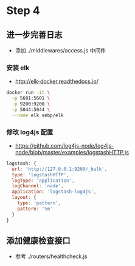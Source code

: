 # Step 4

## 进一步完善日志
+ 添加 ./middlewares/access.js 中间件

### 安装 elk
+ http://elk-docker.readthedocs.io/
```bash
docker run -it \
  -p 5601:5601 \
  -p 9200:9200 \
  -p 5044:5044 \
  --name elk sebp/elk
```

### 修改 log4js 配置
+ https://github.com/log4js-node/log4js-node/blob/master/examples/logstashHTTP.js
```js
logstash: {
  url: 'http://127.0.0.1:9200/_bulk',
  type: 'logstashHTTP',
  logType: 'application',
  logChannel: 'node',
  application: 'logstash-log4js',
  layout: {
    type: 'pattern',
    pattern: '%m'
  }
}
```

## 添加健康检查接口
+ 参考 ./routers/healthcheck.js